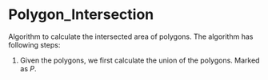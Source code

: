 # Polygon_Intersection
Algorithm to calculate the intersected area of polygons. The algorithm has following steps:

1. Given the polygons, we first calculate the union of the polygons. Marked as $P$.
